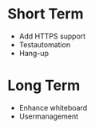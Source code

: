 # Short Term 
  - Add HTTPS support
  - Testautomation
  - Hang-up
  
# Long Term
  - Enhance whiteboard
  - Usermanagement